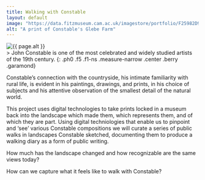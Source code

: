 ```yaml
---
title: Walking with Constable
layout: default
image: "https://data.fitzmuseum.cam.ac.uk/imagestore/portfolio/F25982D9_7CB9_CFFF_028E_8BBFC531887C/588/729/mid_P_1489_R_mas.jpg"
alt: "A print of Constable's Glebe Farm"
---
```

<section class="mw5 mw7-ns center bg-light-gray pa3 ph5-ns">
<img src="{{ page.image }}" alt="{{ page.alt }}" class="w-100" />
</section>
> John Constable is one of the most celebrated and widely studied artists of the 19th century.
{: .ph0 .f5 .f1-ns .measure-narrow .center .berry .garamond}

Constable’s connection with the countryside, his intimate familiarity with rural life, is evident in his paintings, drawings, and prints, in his choice of subjects and his attentive observation of the smallest detail of the natural world.

This project uses digital technologies to take prints locked in a museum back into the landscape which made them, which represents them, and of which they are part. Using digital techniologies that enable us to pinpoint and ‘see’ various Constable compositions we will curate a series of public walks in landscapes Constable sketched, documenting them to produce a walking diary as a form of public writing.

How much has the landscape changed and how recognizable are the same views today?

How can we capture what it feels like to walk with Constable?
